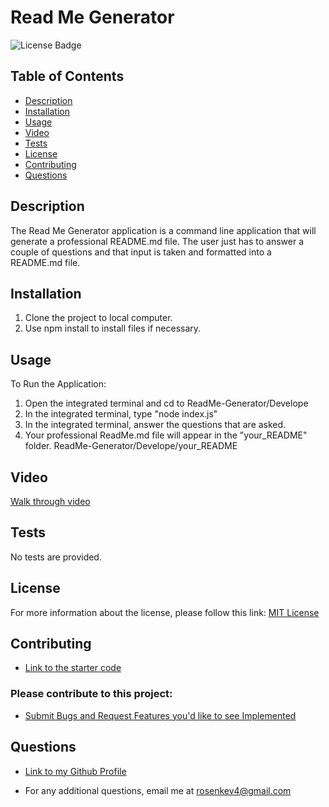 # Read Me Generator
![License Badge](https://img.shields.io/badge/License-MIT-blue.svg)

## Table of Contents
- [Description](#description) 
- [Installation](#installation) 
- [Usage](#usage) 
- [Video](#video)
- [Tests](#tests)
- [License](#license)
- [Contributing](#contributing)
- [Questions](#questions)

## Description
The Read Me Generator application is a command line application that will generate a professional README.md file. The user
just has to answer a couple of questions and that input is taken and formatted into a README.md file.

## Installation
1) Clone the project to local computer.
2) Use npm install to install files if necessary. 

## Usage
To Run the Application:
1) Open the integrated terminal and cd to ReadMe-Generator/Develope
2) In the integrated terminal, type "node index.js"
3) In the integrated terminal, answer the questions that are asked.
4) Your professional ReadMe.md file will appear in the "your_README" folder. ReadMe-Generator/Develope/your_README

## Video
[Walk through video]()

## Tests
No tests are provided. 

## License 
For more information about the license, please follow this link: [MIT License](https://opensource.org/license/mit/)

## Contributing
- [Link to the starter code](https://github.com/coding-boot-camp/potential-enigma)

### Please contribute to this project:
- [Submit Bugs and Request Features you'd like to see Implemented](https://github.com/krosengr4/readme-generator/issues)

## Questions
- [Link to my Github Profile](https://github.com/krosengr4)

- For any additional questions, email me at rosenkev4@gmail.com
